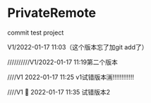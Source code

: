 # PrivateRemote
commit test project

V1/2022-01-17 11:03（这个版本忘了加git add了）

//////////V1/2022-01-17 11:19第二个版本



////V1 2022-01-17 11:25  v1试错版本:u6e80:!!!!!!!!!!!!

////V1  :date: 2022-01-17 11:35  试错版本2
